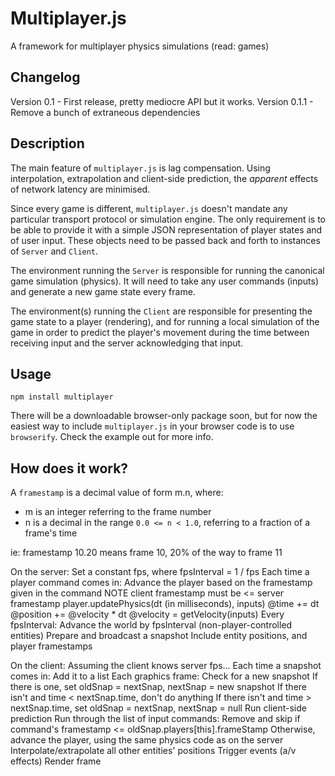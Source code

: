 # Multiplayer.js

A framework for multiplayer physics simulations (read: games)

## Changelog

Version 0.1 - First release, pretty mediocre API but it works.
Version 0.1.1 - Remove a bunch of extraneous dependencies

## Description

The main feature of `multiplayer.js` is lag compensation. Using interpolation,
extrapolation and client-side prediction, the _apparent_ effects of network
latency are minimised.

Since every game is different, `multiplayer.js` doesn't mandate any particular
transport protocol or simulation engine. The only requirement is to be able to
provide it with a simple JSON representation of player states and of user input.
These objects need to be passed back and forth to instances of `Server` and
`Client`.

The environment running the `Server` is responsible for running the canonical
game simulation (physics). It will need to take any user commands (inputs) and
generate a new game state every frame.

The environment(s) running the `Client` are responsible for presenting the game
state to a player (rendering), and for running a local simulation of the game in
order to predict the player's movement during the time between receiving input
and the server acknowledging that input.

## Usage

```
npm install multiplayer
```

There will be a downloadable browser-only package soon, but for now the easiest
way to include `multiplayer.js` in your browser code is to use `browserify`.
Check the example out for more info.

## How does it work?

A `framestamp` is a decimal value of form m.n, where:

  * m is an integer referring to the frame number
  * n is a decimal in the range `0.0 <= n < 1.0`, referring to a fraction of a
    frame's time

ie: framestamp 10.20 means frame 10, 20% of the way to frame 11

On the server:
  Set a constant fps, where fpsInterval = 1 / fps
  Each time a player command comes in:
    Advance the player based on the framestamp given in the command
      NOTE client framestamp must be <= server framestamp
      player.updatePhysics(dt (in milliseconds), inputs)
        @time += dt
        @position += @velocity * dt
        @velocity = getVelocity(inputs)
  Every fpsInterval:
    Advance the world by fpsInterval (non-player-controlled entities)
    Prepare and broadcast a snapshot
      Include entity positions, and player framestamps

On the client:
  Assuming the client knows server fps...
  Each time a snapshot comes in:
    Add it to a list
  Each graphics frame:
    Check for a new snapshot
      If there is one, set oldSnap = nextSnap, nextSnap = new snapshot
      If there isn't and time < nextSnap.time, don't do anything
      If there isn't and time > nextSnap.time, set oldSnap = nextSnap,
        nextSnap = null
    Run client-side prediction
      Run through the list of input commands:
        Remove and skip if command's framestamp <= oldSnap.players[this].frameStamp
        Otherwise, advance the player, using the same physics code as on the
        server
    Interpolate/extrapolate all other entities' positions
    Trigger events (a/v effects)
    Render frame

